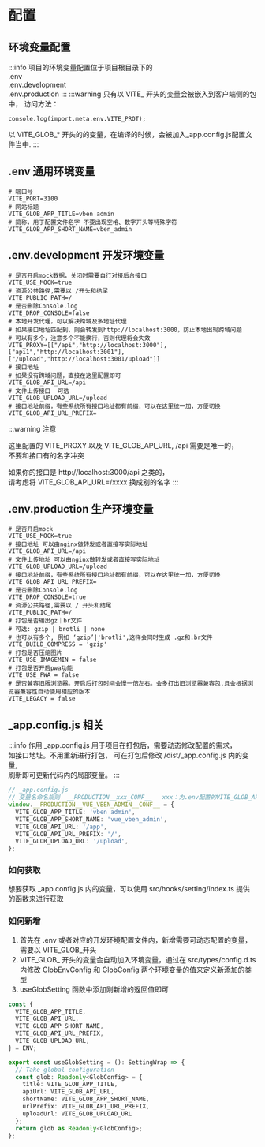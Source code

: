 # 配置

## 环境变量配置

:::info 
项目的环境变量配置位于项目根目录下的  
.env  
.env.development  
.env.production
:::
:::warning
只有以 VITE_ 开头的变量会被嵌入到客户端侧的包中， 访问方法：
```
console.log(import.meta.env.VITE_PROT);
```
  
以 VITE_GLOB_* 开头的的变量，在编译的时候，会被加入_app.config.js配置文件当中.
:::

## .env 通用环境变量
```
# 端口号
VITE_PORT=3100
# 网站标题
VITE_GLOB_APP_TITLE=vben admin
# 简称，用于配置文件名字 不要出现空格、数字开头等特殊字符
VITE_GLOB_APP_SHORT_NAME=vben_admin
```

## .env.development 开发环境变量
```
# 是否开启mock数据，关闭时需要自行对接后台接口
VITE_USE_MOCK=true
# 资源公共路径,需要以 /开头和结尾
VITE_PUBLIC_PATH=/
# 是否删除Console.log
VITE_DROP_CONSOLE=false
# 本地开发代理，可以解决跨域及多地址代理
# 如果接口地址匹配到，则会转发到http://localhost:3000，防止本地出现跨域问题
# 可以有多个，注意多个不能换行，否则代理将会失效
VITE_PROXY=[["/api","http://localhost:3000"],["api1","http://localhost:3001"],["/upload","http://localhost:3001/upload"]]
# 接口地址
# 如果没有跨域问题，直接在这里配置即可
VITE_GLOB_API_URL=/api
# 文件上传接口  可选
VITE_GLOB_UPLOAD_URL=/upload
# 接口地址前缀，有些系统所有接口地址都有前缀，可以在这里统一加，方便切换
VITE_GLOB_API_URL_PREFIX=
```
:::warning 注意

这里配置的 VITE_PROXY 以及 VITE_GLOB_API_URL, /api 需要是唯一的，  
不要和接口有的名字冲突  

如果你的接口是 http://localhost:3000/api 之类的，   
请考虑将 VITE_GLOB_API_URL=/xxxx 换成别的名字
:::
## .env.production 生产环境变量
```
# 是否开启mock
VITE_USE_MOCK=true
# 接口地址 可以由nginx做转发或者直接写实际地址
VITE_GLOB_API_URL=/api
# 文件上传地址 可以由nginx做转发或者直接写实际地址
VITE_GLOB_UPLOAD_URL=/upload
# 接口地址前缀，有些系统所有接口地址都有前缀，可以在这里统一加，方便切换
VITE_GLOB_API_URL_PREFIX=
# 是否删除Console.log
VITE_DROP_CONSOLE=true
# 资源公共路径,需要以 / 开头和结尾
VITE_PUBLIC_PATH=/
# 打包是否输出gz｜br文件
# 可选: gzip | brotli | none
# 也可以有多个, 例如 ‘gzip’|'brotli',这样会同时生成 .gz和.br文件
VITE_BUILD_COMPRESS = 'gzip'
# 打包是否压缩图片
VITE_USE_IMAGEMIN = false
# 打包是否开启pwa功能
VITE_USE_PWA = false
# 是否兼容旧版浏览器。开启后打包时间会慢一倍左右。会多打出旧浏览器兼容包,且会根据浏览器兼容性自动使用相应的版本
VITE_LEGACY = false
```
## _app.config.js 相关
:::info 作用
_app.config.js 用于项目在打包后，需要动态修改配置的需求，  
如接口地址。不用重新进行打包，
可在打包后修改 /dist/_app.config.js 内的变量,  
刷新即可更新代码内的局部变量。
:::

```ts
// _app.config.js
// 变量名命名规则  __PRODUCTION__xxx_CONF__   xxx：为.env配置的VITE_GLOB_APP_SHORT_NAME
window.__PRODUCTION__VUE_VBEN_ADMIN__CONF__ = {
  VITE_GLOB_APP_TITLE: 'vben admin',
  VITE_GLOB_APP_SHORT_NAME: 'vue_vben_admin',
  VITE_GLOB_API_URL: '/app',
  VITE_GLOB_API_URL_PREFIX: '/',
  VITE_GLOB_UPLOAD_URL: '/upload',
};
```
### 如何获取
想要获取 _app.config.js 内的变量，可以使用 src/hooks/setting/index.ts 提供的函数来进行获取

### 如何新增
1. 首先在 .env 或者对应的开发环境配置文件内，新增需要可动态配置的变量，需要以 VITE_GLOB_开头
2. VITE_GLOB_ 开头的变量会自动加入环境变量，通过在 src/types/config.d.ts 内修改 GlobEnvConfig 和 GlobConfig 两个环境变量的值来定义新添加的类型
3. useGlobSetting 函数中添加刚新增的返回值即可

```ts
const {
  VITE_GLOB_APP_TITLE,
  VITE_GLOB_API_URL,
  VITE_GLOB_APP_SHORT_NAME,
  VITE_GLOB_API_URL_PREFIX,
  VITE_GLOB_UPLOAD_URL,
} = ENV;

export const useGlobSetting = (): SettingWrap => {
  // Take global configuration
  const glob: Readonly<GlobConfig> = {
    title: VITE_GLOB_APP_TITLE,
    apiUrl: VITE_GLOB_API_URL,
    shortName: VITE_GLOB_APP_SHORT_NAME,
    urlPrefix: VITE_GLOB_API_URL_PREFIX,
    uploadUrl: VITE_GLOB_UPLOAD_URL
  };
  return glob as Readonly<GlobConfig>;
};
```

